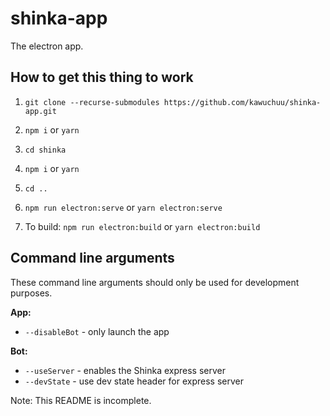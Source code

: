 # shinka-app

The electron app.

## How to get this thing to work

1. `git clone --recurse-submodules https://github.com/kawuchuu/shinka-app.git`

2. `npm i` or `yarn`

3. `cd shinka`
4. `npm i` or `yarn`
5. `cd ..`
6. `npm run electron:serve` or `yarn electron:serve`
7. To build: `npm run electron:build` or `yarn electron:build`

## Command line arguments

These command line arguments should only be used for development purposes.

**App:**
- `--disableBot` - only launch the app

**Bot:**
- `--useServer` - enables the Shinka express server
- `--devState` - use dev state header for express server

Note: This README is incomplete.